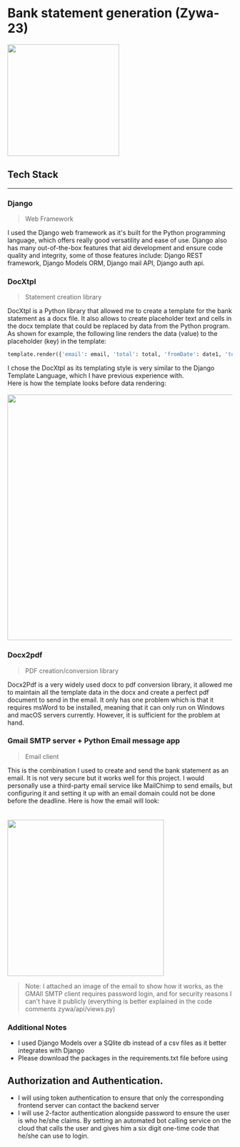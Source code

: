 # Bank statement generation (Zywa-23)

<img src="https://github.com/Emad-Eldin-G/Transactions-details/blob/main/logo.png" width="250">

## Tech Stack
------------------------------------  
### Django
> Web Framework
  
I used the Django web framework as it's built for the Python programming language, which offers really good versatility and ease of use. Django also has many out-of-the-box features that aid development and ensure code quality and integrity, some of those features include: Django REST framework, Django Models ORM, Django mail API, Django auth api.  


### DocXtpl
> Statement creation library

DocXtpl is a Python library that allowed me to create a template for the bank statement as a docx file. It also allows to create placeholder text and cells in the docx template that could be replaced by data from the Python program. As shown for example, the following line renders the data (value) to the placeholder (key) in the template:
```python
template.render({'email': email, 'total': total, 'fromDate': date1, 'toDate': date2, 'invoice_list': transactionsList})
```
I chose the DocXtpl as its templating style is very similar to the Django Template Language, which I have previous experience with.  
Here is how the template looks before data rendering:  
<br>
<img src="https://github.com/Emad-Eldin-G/Transactions-details/blob/main/template.png" width=550>  


### Docx2pdf
> PDF creation/conversion library

Docx2Pdf is a very widely used docx to pdf conversion library, it allowed me to maintain all the template data in the docx and create a perfect pdf document to send in the email. It only has one problem which is that it requires msWord to be installed, meaning that it can only run on Windows and macOS servers currently. However, it is sufficient for the problem at hand.


### Gmail SMTP server + Python Email message app  
> Email client

This is the combination I used to create and send the bank statement as an email. It is not very secure but it works well for this project. I would personally use a third-party email service like MailChimp to send emails, but configuring it and setting it up with an email domain could not be done before the deadline. Here is how the email will look:  
<br>
<br>
<img src="https://github.com/Emad-Eldin-G/Transactions-details/blob/main/email.jpg" width=350>  
> Note: I attached an image of the email to show how it works, as the GMAIl SMTP client requires password login, and for security reasons I can't have it publicly (everything is better explained in the code comments zywa/api/views.py)


### Additional Notes  
- I used Django Models over a SQlite db instead of a csv files as it better integrates with Django
- Please download the packages in the requirements.txt file before using

## Authorization and Authentication. 
- I will using token authentication to ensure that only the corresponding frontend server can contact the backend server
- I will use 2-factor authentication alongside password to ensure the user is who he/she claims. By setting an automated bot calling service on the cloud that calls the user and gives him a six digit one-time code that he/she can use to login.
